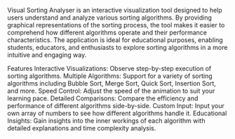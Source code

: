 Visual Sorting Analyser is an interactive visualization tool designed to help users understand and analyze various sorting algorithms. By providing graphical representations of the sorting process, the tool makes it easier to comprehend how different algorithms operate and their performance characteristics. The application is ideal for educational purposes, enabling students, educators, and enthusiasts to explore sorting algorithms in a more intuitive and engaging way.

Features
Interactive Visualizations: Observe step-by-step execution of sorting algorithms.
Multiple Algorithms: Support for a variety of sorting algorithms including Bubble Sort, Merge Sort, Quick Sort, Insertion Sort, and more.
Speed Control: Adjust the speed of the animation to suit your learning pace.
Detailed Comparisons: Compare the efficiency and performance of different algorithms side-by-side.
Custom Input: Input your own array of numbers to see how different algorithms handle it.
Educational Insights: Gain insights into the inner workings of each algorithm with detailed explanations and time complexity analysis.
